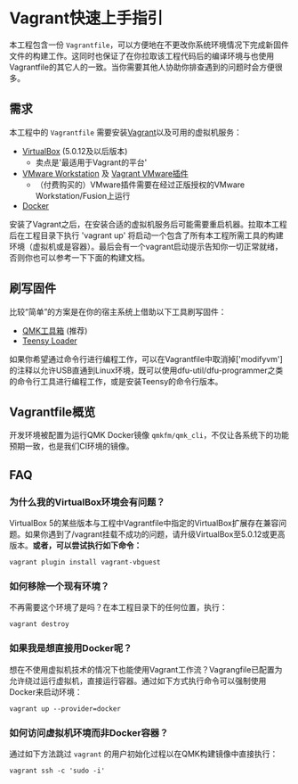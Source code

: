 # Vagrant快速上手指引

<!---
  original document: 0.15.12:docs/getting_started_vagrant.md
  git diff 0.15.12 HEAD -- docs/getting_started_vagrant.md | cat
-->

本工程包含一份 `Vagrantfile`，可以方便地在不更改你系统环境情况下完成新固件文件的构建工作。这同时也保证了在你拉取该工程代码后的编译环境与也使用Vagrantfile的其它人的一致。当你需要其他人协助你排查遇到的问题时会方便很多。

## 需求

本工程中的 `Vagrantfile` 需要安装[Vagrant](https://www.vagrantup.com/)以及可用的虚拟机服务：

* [VirtualBox](https://www.virtualbox.org/) (5.0.12及以后版本)
  * 卖点是'最适用于Vagrant的平台'
* [VMware Workstation](https://www.vmware.com/products/workstation) 及 [Vagrant VMware插件](https://www.vagrantup.com/vmware)
  * （付费购买的）VMware插件需要在经过正版授权的VMware Workstation/Fusion上运行
* [Docker](https://www.docker.com/)

安装了Vagrant之后，在安装合适的虚拟机服务后可能需要重启机器。拉取本工程后在工程目录下执行 'vagrant up' 将启动一个包含了所有本工程所需工具的构建环境（虚拟机或是容器）。最后会有一个vagrant启动提示告知你一切正常就绪，否则你也可以参考一下下面的构建文档。

## 刷写固件

比较“简单”的方案是在你的宿主系统上借助以下工具刷写固件：

* [QMK工具箱](https://github.com/qmk/qmk_toolbox) (推荐)
* [Teensy Loader](https://www.pjrc.com/teensy/loader.html)

如果你希望通过命令行进行编程工作，可以在Vagrantfile中取消掉['modifyvm']的注释以允许USB直通到Linux环境，既可以使用dfu-util/dfu-programmer之类的命令行工具进行编程工作，或是安装Teensy的命令行版本。

## Vagrantfile概览
开发环境被配置为运行QMK Docker镜像 `qmkfm/qmk_cli`，不仅让各系统下的功能预期一致，也是我们CI环境的镜像。

## FAQ

### 为什么我的VirtualBox环境会有问题？
VirtualBox 5的某些版本与工程中Vagrantfile中指定的VirtualBox扩展存在兼容问题。如果你遇到了/vagrant挂载不成功的问题，请升级VirtualBox至5.0.12或更高版本。**或者，可以尝试执行如下命令：**

```console
vagrant plugin install vagrant-vbguest
```

### 如何移除一个现有环境？
不再需要这个环境了是吗？在本工程目录下的任何位置，执行：

```console
vagrant destroy
```

### 如果我是想直接用Docker呢？
想在不使用虚拟机技术的情况下也能使用Vagrant工作流？Vagrangfile已配置为允许绕过运行虚拟机，直接运行容器。通过如下方式执行命令可以强制使用Docker来启动环境：
```console
vagrant up --provider=docker
```

### 如何访问虚拟机环境而非Docker容器？
通过如下方法跳过 `vagrant` 的用户初始化过程以在QMK构建镜像中直接执行：

```console
vagrant ssh -c 'sudo -i'
```
